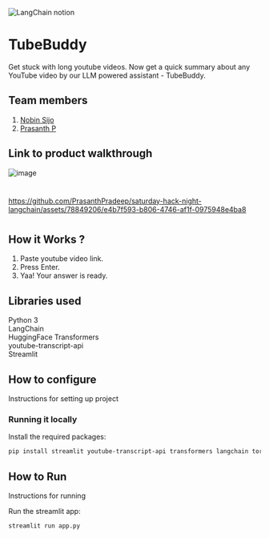 

![LangChain notion](https://github.com/TH-Activities/saturday-hack-night-template/assets/117498997/af58a18d-932c-4ee7-870b-20820cfa3f3f)




# TubeBuddy

Get stuck with long youtube videos. Now get a quick summary about any YouTube video by our LLM powered assistant - TubeBuddy.

## Team members
1. [Nobin Sijo](https://www.linkedin.com/in/nobin-sijo-a22711291)
2. [Prasanth P](https://www.linkedin.com/in/prasanth1010000)

## Link to product walkthrough

![image](https://github.com/PrasanthPradeep/saturday-hack-night-langchain/assets/78849206/7b3f3b29-2392-4ea2-b5bd-e6ab12e87255)

#
#


https://github.com/PrasanthPradeep/saturday-hack-night-langchain/assets/78849206/e4b7f593-b806-4746-af1f-0975948e4ba8

#
#

## How it Works ?
1. Paste youtube video link.
2. Press Enter.
3. Yaa! Your answer is ready.
   
## Libraries used
Python 3<br>
LangChain<br>
HuggingFace Transformers<br>
youtube-transcript-api<br>
Streamlit<br>

## How to configure
Instructions for setting up project

### Running it locally

Install the required packages:

```bash
pip install streamlit youtube-transcript-api transformers langchain torch
```


## How to Run
Instructions for running

Run the streamlit app:

```bash
streamlit run app.py
```




